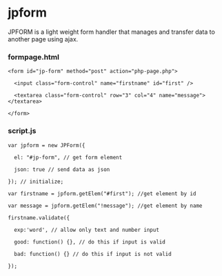# jpform
JPFORM is a light weight form handler that manages and transfer data to another page using ajax.
### formpage.html
```
<form id="jp-form" method="post" action="php-page.php">

  <input class="form-control" name="firstname" id="first" />
  
  <textarea class="form-control" row="3" col="4" name="message"></textarea>
  
</form>
```
### script.js
```
var jpform = new JPForm({

  el: "#jp-form", // get form element
  
  json: true // send data as json
  
}); // initialize;

var firstname = jpform.getElem("#first"); //get element by id

var message = jpform.getElem("!message"); //get element by name

firstname.validate({

  exp:'word', // allow only text and number input
  
  good: function() {}, // do this if input is valid
  
  bad: function() {} // do this if input is not valid
  
});
```

